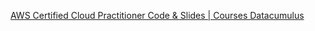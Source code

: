 [AWS Certified Cloud Practitioner Code & Slides | Courses Datacumulus](https://courses.datacumulus.com/downloads/certified-cloud-practitioner-zb2/)
